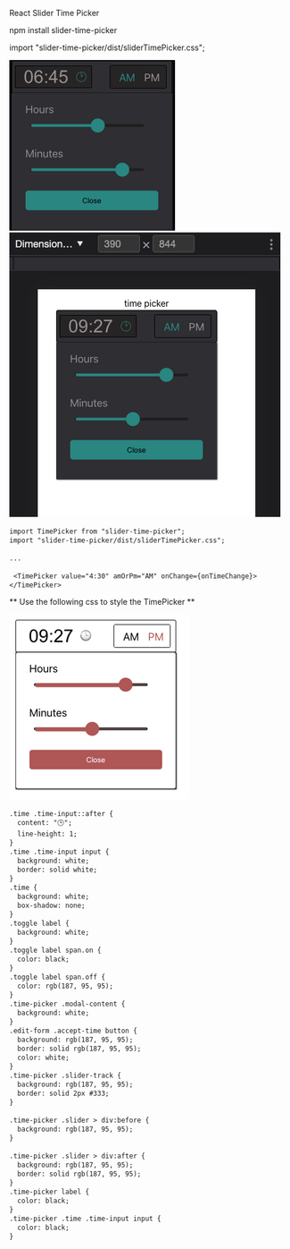 React Slider Time Picker

npm install slider-time-picker

import "slider-time-picker/dist/sliderTimePicker.css";

![My Image](picker.png)
![My Image](mobile.png)

```JSX
import TimePicker from "slider-time-picker";
import "slider-time-picker/dist/sliderTimePicker.css";

...

 <TimePicker value="4:30" amOrPm="AM" onChange={onTimeChange}></TimePicker>
 ```
** Use the following css to style the TimePicker **

![My Image](theme.png)


```JSX
.time .time-input::after {
  content: "🕒";
  line-height: 1;
}
.time .time-input input {
  background: white;
  border: solid white;
}
.time {
  background: white;
  box-shadow: none;
}
.toggle label {
  background: white;
}
.toggle label span.on {
  color: black;
}
.toggle label span.off {
  color: rgb(187, 95, 95);
}
.time-picker .modal-content {
  background: white;
}
.edit-form .accept-time button {
  background: rgb(187, 95, 95);
  border: solid rgb(187, 95, 95);
  color: white;
}
.time-picker .slider-track {
  background: rgb(187, 95, 95);
  border: solid 2px #333;
}

.time-picker .slider > div:before {
  background: rgb(187, 95, 95);
}

.time-picker .slider > div:after {
  background: rgb(187, 95, 95);
  border: solid rgb(187, 95, 95);
}
.time-picker label {
  color: black;
}
.time-picker .time .time-input input {
  color: black;
}

```
